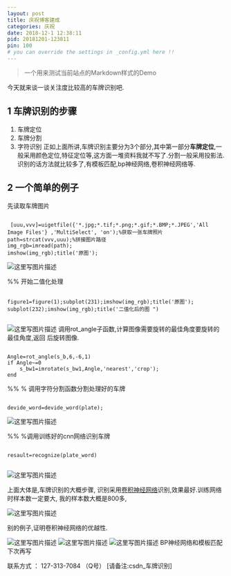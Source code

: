 ```yaml
---
layout: post
title: 庆祝博客建成
categories: 庆祝
date: 2018-12-1 12:38:11
pid: 20181201-123811
pin: 100
# you can override the settings in _config.yml here !!
---
```


> 一个用来测试当前站点的Markdown样式的Demo

今天就来谈一谈关注度比较高的车牌识别吧.

## 1 车牌识别的步骤 ##

 1. 车牌定位
 2. 车牌分割
 3. 字符识别
 正如上面所讲,车牌识别主要分为3个部分,其中第一部分**车牌定位**,一般采用颜色定位,特征定位等,这方面一堆资料我就不写了.分割一般采用投影法.识别的话方法就比较多了,有模板匹配,bp神经网络,卷积神经网络等.
## 2 一个简单的例子 ##
 

 先读取车牌图片
```

 [uuu,vvv]=uigetfile({'*.jpg;*.tif;*.png;*.gif;*.BMP;*.JPEG','All Image Files'} ,'MultiSelect', 'on');%获取一张车牌照片
path=strcat(vvv,uuu);%拼接图片路径
img_rgb=imread(path);
imshow(img_rgb);title('原图');

```
![这里写图片描述](http://img.blog.csdn.net/20170221154319647?watermark/2/text/aHR0cDovL2Jsb2cuY3Nkbi5uZXQvRmlnaHRpbmdfRHJlYW1lcg==/font/5a6L5L2T/fontsize/400/fill/I0JBQkFCMA==/dissolve/70/gravity/SouthEast)
 
%%  开始二值化处理

```

figure1=figure(1);subplot(231);imshow(img_rgb);title('原图');
subplot(232);imshow(img_rgb);title('二值化后的图 ")


```

![这里写图片描述](http://img.blog.csdn.net/20170221154342115?watermark/2/text/aHR0cDovL2Jsb2cuY3Nkbi5uZXQvRmlnaHRpbmdfRHJlYW1lcg==/font/5a6L5L2T/fontsize/400/fill/I0JBQkFCMA==/dissolve/70/gravity/SouthEast)
调用rot_angle子函数,计算图像需要旋转的最佳角度要旋转的最佳角度,返回 后旋转图像.



```

Angle=rot_angle(s_b,6,-6,1)
if Angle~=0
    s_bw1=imrotate(s_bw1,Angle,'nearest','crop');
end 
```


%% % 调用字符分割函数分割处理好的车牌
```

devide_word=devide_word(plate);

```

![这里写图片描述](http://img.blog.csdn.net/20170221154403755?watermark/2/text/aHR0cDovL2Jsb2cuY3Nkbi5uZXQvRmlnaHRpbmdfRHJlYW1lcg==/font/5a6L5L2T/fontsize/400/fill/I0JBQkFCMA==/dissolve/70/gravity/SouthEast)



%% %调用训练好的cnn网络识别车牌


```

resault=recognize(plate_word)


```

![这里写图片描述](http://img.blog.csdn.net/20170221154457524?watermark/2/text/aHR0cDovL2Jsb2cuY3Nkbi5uZXQvRmlnaHRpbmdfRHJlYW1lcg==/font/5a6L5L2T/fontsize/400/fill/I0JBQkFCMA==/dissolve/70/gravity/SouthEast)


 上面大体是,车牌识别的大概步骤,
 识别采用[卷积神经网络](http://baike.baidu.com/link?url=Y92qSb352TrpFZ8YYWPvixXDnc9CeArKseU2mJCgMk2zj_LGVsn6DumEOU2ObPmaBhUEF0AQjMqMfIw7_x0nHkBNUDEeBPBOqLCLOfZJJrDCpzQFscRPMNDv8lrxxbBYASN9k79vHY9aie938GFFQK)识别,效果最好.训练网络时样本数一定要大,
 我的样本数大概是800多,
 
 ![这里写图片描述](http://img.blog.csdn.net/20170221154827904?watermark/2/text/aHR0cDovL2Jsb2cuY3Nkbi5uZXQvRmlnaHRpbmdfRHJlYW1lcg==/font/5a6L5L2T/fontsize/400/fill/I0JBQkFCMA==/dissolve/70/gravity/SouthEast)
 


别的例子,证明卷积神经网络的优越性.

 ![这里写图片描述](http://img.blog.csdn.net/20170221160510985?watermark/2/text/aHR0cDovL2Jsb2cuY3Nkbi5uZXQvRmlnaHRpbmdfRHJlYW1lcg==/font/5a6L5L2T/fontsize/400/fill/I0JBQkFCMA==/dissolve/70/gravity/SouthEast)
![这里写图片描述](http://img.blog.csdn.net/20170221160533022?watermark/2/text/aHR0cDovL2Jsb2cuY3Nkbi5uZXQvRmlnaHRpbmdfRHJlYW1lcg==/font/5a6L5L2T/fontsize/400/fill/I0JBQkFCMA==/dissolve/70/gravity/SouthEast)
![这里写图片描述](http://img.blog.csdn.net/20170221160607751?watermark/2/text/aHR0cDovL2Jsb2cuY3Nkbi5uZXQvRmlnaHRpbmdfRHJlYW1lcg==/font/5a6L5L2T/fontsize/400/fill/I0JBQkFCMA==/dissolve/70/gravity/SouthEast)
 BP神经网络和模板匹配下次再写

联系方式 ： 127-313-7084 （Q号） [请备注:csdn_车牌识别]

 

 

 
 

 
